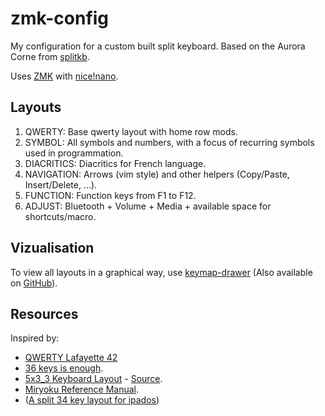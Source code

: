 zmk-config
==========

My configuration for a custom built split keyboard.
Based on the Aurora Corne from [splitkb](https://splitkb.com).

Uses [ZMK](https://zmk.dev/) with [nice!nano](https://nicekeyboards.com/nice-nano).

## Layouts

1. QWERTY: Base qwerty layout with home row mods.
2. SYMBOL: All symbols and numbers, with a focus of recurring symbols used in programmation.
3. DIACRITICS: Diacritics for French language. 
4. NAVIGATION: Arrows (vim style) and other helpers (Copy/Paste, Insert/Delete, ...). 
5. FUNCTION: Function keys from F1 to F12. 
6. ADJUST: Bluetooth + Volume + Media + available space for shortcuts/macro.

## Vizualisation

To view all layouts in a graphical way, use [keymap-drawer](https://keymap-drawer.streamlit.app/) (Also available on [GitHub](https://github.com/caksoylar/keymap-drawer)).

## Resources

Inspired by:
- [QWERTY Lafayette 42](https://qwerty-lafayette.org/42)
- [36 keys is enough](https://pcoves.gitlab.io/en/blog/keyboard-36-keys/).
- [5x3_3 Keyboard Layout](https://evantravers.com/articles/2023/05/27/5x3-3-keyboard-layout/#fn1) - [Source](https://github.com/evantravers/zmk-config/blob/master/config/corneish_zen.keymap).
- [Miryoku Reference Manual](https://github.com/manna-harbour/miryoku/tree/master/docs/reference).
- ([A split 34 key layout for ipados](https://mattgemmell.scot/a-split-34-key-layout-for-ipados/))
